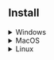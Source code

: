 ## Install

<details> <summary>Windows</summary>

### 1 - Download the GitHub repository: 
![Static Badge](https://img.shields.io/badge/%20Code%20-%20blue?color=rgb(30%2C%20135%2C%2060))
- Download the GitHub repository by clicking the green `Code` button and select `Download ZIP`
- Unzip the file to a known location (e.g. `C:\Users\YourUsername\Desktop`)

### 2 - Install miniconda: 
https://docs.conda.io/en/latest/miniconda.html
- Download the latest installer from the official website (link above) and run the `.exe` file
- Accept default options (it can be modified later)

### 3 - Setup conda environment: 
- Navigate to your Anaconda3 folder using the start menu and run `Anaconda Powershell Prompt`  
- Your prompt should look like this:
 ```bash
(base) PS C:\Users\YourUsername>
```
- `(base)` at the beginning of the prompt means that you are in your base conda environment
- Navigate to the GitHub repository using the `cd` command: 
 ```bash
cd Desktop/{repo_name}-main
```
- The prompt should change to reflect your current location:
 ```bash
(base) PS C:\Users\YourUsername>\Desktop\{repo_name}-main
```
- Create a new environment: 
 ```bash
conda create -n {env_name} python={python_version} pip
```
- Activate your newly created environment:
 ```bash
conda activate {env_name}
```
- Your prompt should now start with `({env_name})`
- Finally, install all project dependencies using `pip`: 
 ```bash
pip install -r requirements.txt
```
<hr style=\"border-top: 1px\">
</details>

<details> <summary>MacOS</summary>

### 1 - Download the GitHub repository: 
![Static Badge](https://img.shields.io/badge/%20Code%20-%20blue?color=rgb(30%2C%20135%2C%2060))
- Download the GitHub repository by clicking the green `Code` button and select `Download ZIP`
- Unzip the file to a known location (e.g. `~/Desktop`)

### 2 - Install miniconda:
https://docs.conda.io/en/latest/miniconda.html
- Download the latest installer (bash) from the official website (link above) 
- Open your terminal (typing 'terminal' in `Launchpad` or `Spotlight search`)
- Your prompt should look like this:
 ```bash
YourUsername@MacBook-Pro ~ %
```
- Navigate to the directory where the downloaded Miniconda script is located (most likely your `Downloads` folder).
 ```bash
cd ~/Downloads
```
- Run the script using the following `bash` command followed by the name of the `.sh` you downloaded (change file name accordingly):
 ```bash
bash Miniconda3-latest-MacOSX-x86_64.sh
```
- Follow the Terminal prompts to complete the installation and accept default options (it can be modified later)

### 3 - Setup conda environment: 
- You should now read the following prompt on your terminal (close and open if needed):
 ```bash
(base) YourUsername@MacBook-Pro ~ %
```
- `(base)` at the beginning of the prompt means that you are in your base conda environment
- Navigate to the GitHub repository using the `cd` command: 
 ```bash
cd Desktop/{repo_name}-main
```
- The prompt should change to reflect your current location:
 ```bash
(base) YourUsername@MacBook-Pro {repo_name}-main %
```
- Create a new environment: 
 ```bash
conda create -n {env_name} python={python_version} pip
```
- Activate your newly created environment:
 ```bash
conda activate {env_name}
```
- Your prompt should now start with `({env_name})`
- Finally, install all project dependencies using `pip`: 
 ```bash
pip install -r requirements.txt
```
<hr style=\"border-top: 1px\">
</details>

<details> <summary>Linux</summary>

### 1 - Download the GitHub repository: 
![Static Badge](https://img.shields.io/badge/%20Code%20-%20blue?color=rgb(30%2C%20135%2C%2060))
- Download the GitHub repository by clicking the green `Code` button and select `Download ZIP`
- Unzip the file to a known location (e.g. `~/Desktop`)
  
### 2 - Install miniconda:
https://docs.conda.io/en/latest/miniconda.html
- Download the latest installer (bash) from the official website (link above) 
- Open your terminal (Ctrl+Alt+T)
- Your prompt should look like this:
 ```bash
YourUsername@YourMachine:~$
```
- Navigate to the directory where the downloaded Miniconda script is located (most likely your `Downloads` folder).
 ```bash
cd ~/Downloads
```
- Run the script using the following `bash` command followed by the name of the `.sh` you downloaded (change file name accordingly):
 ```bash
bash Miniconda3-latest-Linux-x86_64.sh
```
- Follow the Terminal prompts to complete the installation and accept default options (it can be modified later)

### 3 - Setup conda environment: 
- You should now read the following prompt on your terminal (close and open if needed):
 ```bash
(base) YourUsername@YourMachine:~$
```
- `(base)` at the beginning of the prompt means that you are in your base conda environment
- Navigate to the GitHub repository using the `cd` command: 
 ```bash
cd Desktop/{repo_name}-main
```
- The prompt should change to reflect your current location:
 ```bash
(base) YourUsername@YourMachine:~/Desktop/{repo_name}-main$
```
- Create a new environment: 
 ```bash
conda create -n {env_name} python={python_version} pip
```
- Activate your newly created environment:
 ```bash
conda activate {env_name}
```
- Your prompt should now start with `({env_name})`
- Finally, install all project dependencies using `pip`: 
 ```bash
pip install -r requirements.txt
```

<hr style=\"border-top: 1px\">
</details>

